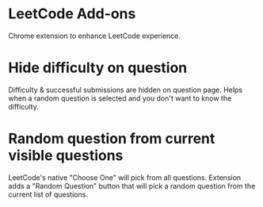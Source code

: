 # LeetCode Add-ons

Chrome extension to enhance LeetCode experience.

# Hide difficulty on question
Difficulty & successful submissions are hidden on question page. Helps when a random question is selected and you don't want to know the difficulty.

# Random question from current visible questions
LeetCode's native "Choose One" will pick from all questions. Extension adds a "Random Question" button that will pick a random question from the current list of questions.
